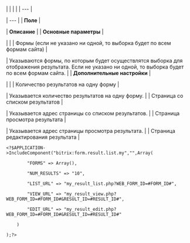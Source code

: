 |  |  |  |
| --- |

| --- |
| **Поле** |

| **Описание** |
| **Основные параметры** |

| |
| Формы (если не указано ни одной, то выборка будет по всем формам сайта) |

| Указываются формы, по которым будет осуществлятся выборка для отображения результата. Если не указано ни одной, то выборка будет по всем формам сайта. |
| **Дополнительные настройки** |

| |
| Количество результатов на одну форму |

| Указывается количество результатов на одну форму. |
| Страница со списком результатов |

| Указывается адрес страницы со списком результатов. |
| Страница просмотра результата |

| Указывается адрес страницы просмотра результата. |
| Страница редактирования результата |

```
<?$APPLICATION->IncludeComponent("bitrix:form.result.list.my","",Array(

		"FORMS" => Array(), 

		"NUM_RESULTS" => "10", 

		"LIST_URL" => "my_result_list.php?WEB_FORM_ID=#FORM_ID#", 

		"VIEW_URL" => "my_result_view.php?WEB_FORM_ID=#FORM_ID#&RESULT_ID=#RESULT_ID#", 

		"EDIT_URL" => "my_result_edit.php?WEB_FORM_ID=#FORM_ID#&RESULT_ID=#RESULT_ID#" 

	)

);?>


```